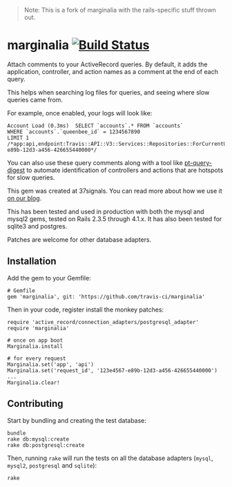 > Note: This is a fork of marginalia with the rails-specific stuff thrown out.

# marginalia [![Build Status](https://travis-ci.org/travis-ci/marginalia.svg?branch=master)](https://travis-ci.org/travis-ci/marginalia)

Attach comments to your ActiveRecord queries. By default, it adds the application, controller, and action names as a
comment at the end of each query.

This helps when searching log files for queries, and seeing where slow queries came from.

For example, once enabled, your logs will look like:

    Account Load (0.3ms)  SELECT `accounts`.* FROM `accounts`
    WHERE `accounts`.`queenbee_id` = 1234567890
    LIMIT 1
    /*app:api,endpoint:Travis::API::V3::Services::Repositories::ForCurrentUser,request_id:123e4567-e89b-12d3-a456-426655440000*/

You can also use these query comments along with a tool like [pt-query-digest](http://www.percona.com/doc/percona-toolkit/2.1/pt-query-digest.html#query-reviews)
to automate identification of controllers and actions that are hotspots for slow queries.

This gem was created at 37signals. You can read more about how we use it [on
our blog](http://37signals.com/svn/posts/3130-tech-note-mysql-query-comments-in-rails).

This has been tested and used in production with both the mysql and mysql2 gems,
tested on Rails 2.3.5 through 4.1.x. It has also been tested for sqlite3 and postgres.

Patches are welcome for other database adapters.

## Installation

Add the gem to your Gemfile:

    # Gemfile
    gem 'marginalia', git: 'https://github.com/travis-ci/marginalia'

Then in your code, register install the monkey patches:

    require 'active_record/connection_adapters/postgresql_adapter'
    require 'marginalia'

    # once on app boot
    Marginalia.install

    # for every request
    Marginalia.set('app', 'api')
    Marginalia.set('request_id', '123e4567-e89b-12d3-a456-426655440000')
    ...
    Marginalia.clear!

## Contributing

Start by bundling and creating the test database:

    bundle
    rake db:mysql:create
    rake db:postgresql:create

Then, running `rake` will run the tests on all the database adapters (`mysql`, `mysql2`, `postgresql` and `sqlite`):

    rake
